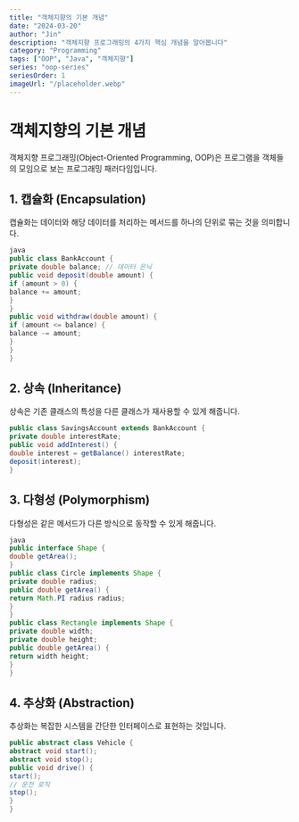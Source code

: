 ```yaml
---
title: "객체지향의 기본 개념"
date: "2024-03-20"
author: "Jin"
description: "객체지향 프로그래밍의 4가지 핵심 개념을 알아봅니다"
category: "Programming"
tags: ["OOP", "Java", "객체지향"]
series: "oop-series"
seriesOrder: 1
imageUrl: "/placeholder.webp"
---
```


# 객체지향의 기본 개념

객체지향 프로그래밍(Object-Oriented Programming, OOP)은 프로그램을 객체들의 모임으로 보는 프로그래밍 패러다임입니다.

## 1. 캡슐화 (Encapsulation)

캡슐화는 데이터와 해당 데이터를 처리하는 메서드를 하나의 단위로 묶는 것을 의미합니다.

```java
java
public class BankAccount {
private double balance; // 데이터 은닉
public void deposit(double amount) {
if (amount > 0) {
balance += amount;
}
}
public void withdraw(double amount) {
if (amount <= balance) {
balance -= amount;
}
}
}
```

## 2. 상속 (Inheritance)

상속은 기존 클래스의 특성을 다른 클래스가 재사용할 수 있게 해줍니다.

```java
public class SavingsAccount extends BankAccount {
private double interestRate;
public void addInterest() {
double interest = getBalance() interestRate;
deposit(interest);
}
```

## 3. 다형성 (Polymorphism)

다형성은 같은 메서드가 다른 방식으로 동작할 수 있게 해줍니다.

```java
java
public interface Shape {
double getArea();
}
public class Circle implements Shape {
private double radius;
public double getArea() {
return Math.PI radius radius;
}
}
public class Rectangle implements Shape {
private double width;
private double height;
public double getArea() {
return width height;
}
}
```

## 4. 추상화 (Abstraction)

추상화는 복잡한 시스템을 간단한 인터페이스로 표현하는 것입니다.

```java
public abstract class Vehicle {
abstract void start();
abstract void stop();
public void drive() {
start();
// 운전 로직
stop();
}
}
```
